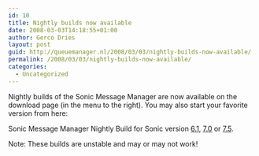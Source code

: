 ```yaml
---
id: 10
title: Nightly builds now available
date: 2008-03-03T14:18:55+01:00
author: Gerco Dries
layout: post
guid: http://queuemanager.nl/2008/03/03/nightly-builds-now-available/
permalink: /2008/03/03/nightly-builds-now-available/
categories:
  - Uncategorized
---
```

Nightly builds of the Sonic Message Manager are now available on the download page (in the menu to the right). You may also start your favorite version from here:

Sonic Message Manager Nightly Build for Sonic version [6.1](/nightlies/6.1/SonicMessageManager.jnlp), [7.0](/nightlies/7.0/SonicMessageManager.jnlp) or [7.5](/nightlies/7.5/SonicMessageManager.jnlp).

Note: These builds are unstable and may or may not work!